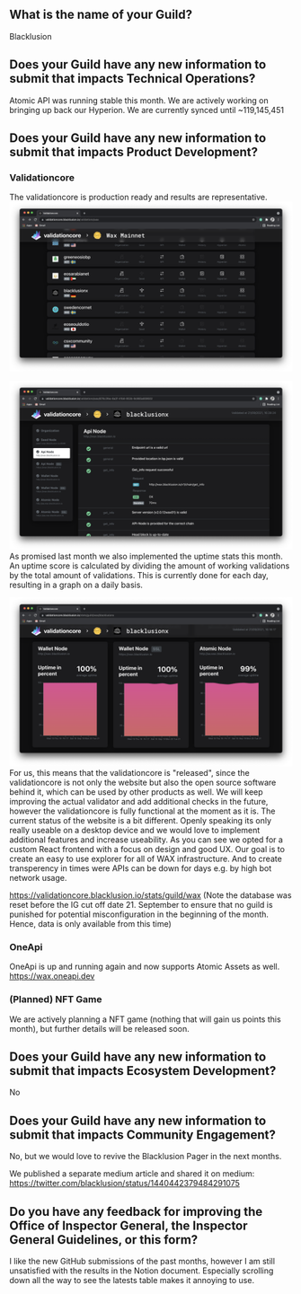 ## What is the name of your Guild?

Blacklusion

## Does your Guild have any new information to submit that impacts Technical Operations?

Atomic API was running stable this month. We are actively working on bringing up back our Hyperion. We are currently synced until ~119,145,451

## Does your Guild have any new information to submit that impacts Product Development?

### Validationcore
The validationcore is production ready and results are representative.
![Guild List View](https://github.com/Blacklusion/guild-submissions/blob/1674c9cb182b550ef30527f8d5c8be62bb1c25b5/2021%20September/Screenshot-3.png "Guild List View")

![Guild Validation View](https://github.com/Blacklusion/guild-submissions/blob/1674c9cb182b550ef30527f8d5c8be62bb1c25b5/2021%20September/Screenshot-2.png "Guild Validation View")
As promised last month we also implemented the uptime stats this month. An uptime score is calculated by dividing the amount of working validations by the total amount of validations. This is currently done for each day, resulting in a graph on a daily basis.

![Guild Validation View](https://github.com/Blacklusion/guild-submissions/blob/1674c9cb182b550ef30527f8d5c8be62bb1c25b5/2021%20September/Screenshot-1.png "Guild Uptime Stats")
For us, this means that the validationcore is "released", since the validationcore is not only the website but also the open source software behind it, which can be used by other products as well. We will keep improving the actual validator and add additional checks in the future, however the validationcore is fully functional at the moment as it is. The current status of the website is a bit different. Openly speaking its only really useable on a desktop device and we would love to implement additional features and increase useability. As you can see we opted for a custom React frontend with a focus on design and good UX. Our goal is to create an easy to use explorer for all of WAX infrastructure. And to create transperency in times were APIs can be down for days e.g. by high bot network usage.

https://validationcore.blacklusion.io/stats/guild/wax
(Note the database was reset before the IG cut off date 21. September to ensure that no guild is punished for potential misconfiguration in the beginning of the month. Hence, data is only available from this time)


### OneApi
OneApi is up and running again and now supports Atomic Assets as well.
https://wax.oneapi.dev

### (Planned) NFT Game
We are actively planning a NFT game (nothing that will gain us points this month), but further details will be released soon.

## Does your Guild have any new information to submit that impacts Ecosystem Development?

No

## Does your Guild have any new information to submit that impacts Community Engagement?

No, but we would love to revive the Blacklusion Pager in the next months.

We published a separate medium article and shared it on medium:
https://twitter.com/blacklusion/status/1440442379484291075

## Do you have any feedback for improving the Office of Inspector General, the Inspector General Guidelines, or this form?

I like the new GitHub submissions of the past months, however I am still unsatisfied with the results in the Notion document. Especially scrolling down all the way to see the latests table makes it annoying to use.
